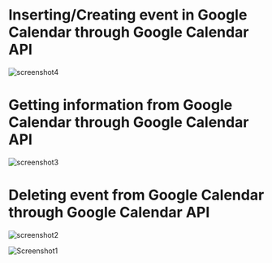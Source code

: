 # Inserting/Creating event in Google Calendar through Google Calendar API
![screenshot4](https://github.com/araylimIT2021/Googl_Calendar_API/assets/128516749/6bad7d76-5276-4444-95c9-541738059d0f)

# Getting information from Google Calendar through Google Calendar API
![screenshot3](https://github.com/araylimIT2021/Googl_Calendar_API/assets/128516749/9e0a96c6-8ebd-4378-aa97-288a86010fa9)

# Deleting event from Google Calendar through Google Calendar API
![screenshot2](https://github.com/araylimIT2021/Googl_Calendar_API/assets/128516749/c4d13a1a-1b0a-4bd3-abbd-b0997da4b8c4)

![Screenshot1](https://github.com/araylimIT2021/Googl_Calendar_API/assets/128516749/d6b7ddc7-7b87-4d0b-b929-803dcf66fbe5)
